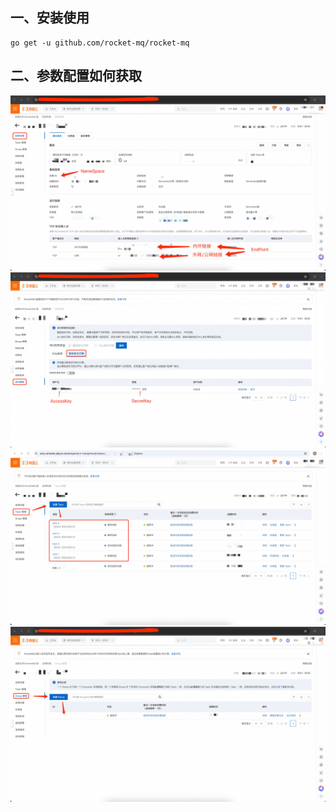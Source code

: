 ## 一、安装使用
```shell
go get -u github.com/rocket-mq/rocket-mq
```
## 二、参数配置如何获取
![001](./images/001.png)
![001](./images/002.png)
![001](./images/003.png)
![001](./images/004.png)
